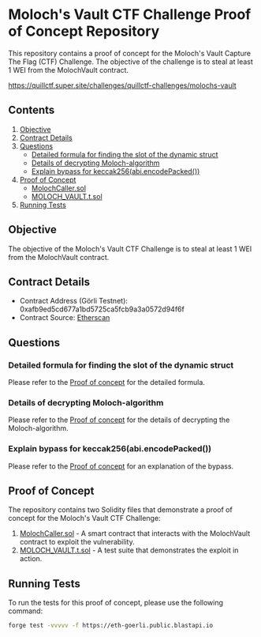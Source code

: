 # Moloch's Vault CTF Challenge Proof of Concept Repository

This repository contains a proof of concept for the Moloch's Vault Capture The Flag (CTF) Challenge. The objective of the challenge is to steal at least 1 WEI from the MolochVault contract.

https://quillctf.super.site/challenges/quillctf-challenges/molochs-vault

## Contents

1. [Objective](#objective)
2. [Contract Details](#contract-details)
3. [Questions](#questions)
   - [Detailed formula for finding the slot of the dynamic struct](#detailed-formula-for-finding-the-slot-of-the-dynamic-struct)
   - [Details of decrypting Moloch-algorithm](#details-of-decrypting-moloch-algorithm)
   - [Explain bypass for keccak256(abi.encodePacked())](#explain-bypass-for-keccak256abiencodepacked)
4. [Proof of Concept](#proof-of-concept)
   - [MolochCaller.sol](#molochcallersol)
   - [MOLOCH_VAULT.t.sol](#moloch_vaulttsol)
5. [Running Tests](#running-tests)

## Objective

The objective of the Moloch's Vault CTF Challenge is to steal at least 1 WEI from the MolochVault contract.

## Contract Details

- Contract Address (Görli Testnet): 0xafb9ed5cd677a1bd5725ca5fcb9a3a0572d94f6f
- Contract Source: [Etherscan](https://goerli.etherscan.io/address/0xaFB9ed5cD677a1bD5725Ca5FcB9a3a0572D94f6f#code)

## Questions

### Detailed formula for finding the slot of the dynamic struct

Please refer to the [Proof of concept](POC.md#detailed-formula-for-finding-the-slot-of-the-dynamic-struct) for the detailed formula.

### Details of decrypting Moloch-algorithm

Please refer to the [Proof of concept](POC.md#details-of-decrypting-moloch-algorithm) for the details of decrypting the Moloch-algorithm.

### Explain bypass for keccak256(abi.encodePacked())

Please refer to the [Proof of concept](POC.md#explain-bypass-for-keccak256abiencodepacked) for an explanation of the bypass.

## Proof of Concept

The repository contains two Solidity files that demonstrate a proof of concept for the Moloch's Vault CTF Challenge:

1. [MolochCaller.sol](./src/MolochCaller.sol) - A smart contract that interacts with the MolochVault contract to exploit the vulnerability.
2. [MOLOCH_VAULT.t.sol](./test/MOLOCH_VAULT.t.sol) - A test suite that demonstrates the exploit in action.

## Running Tests

To run the tests for this proof of concept, please use the following command:

```bash
forge test -vvvvv -f https://eth-goerli.public.blastapi.io
```
